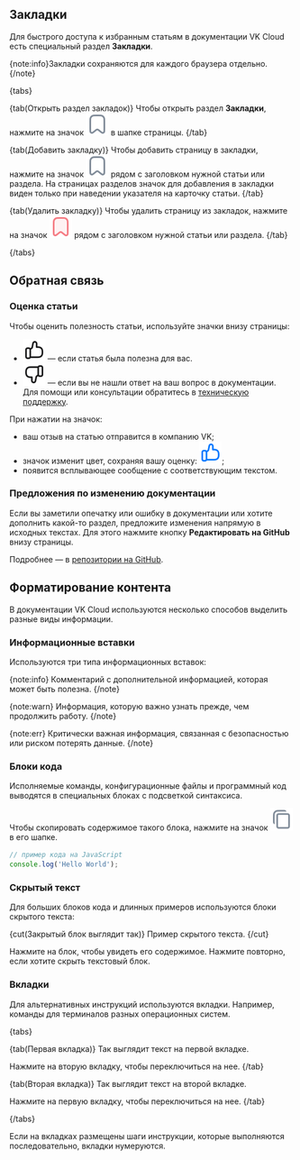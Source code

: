 ## Закладки

Для быстрого доступа к избранным статьям в документации VK Cloud есть специальный раздел **Закладки**.

{note:info}Закладки сохраняются для каждого браузера отдельно.{/note}

{tabs}

{tab(Открыть раздел закладок)}
Чтобы открыть раздел **Закладки**, нажмите на значок ![ ](../assets/bookmark-icon.svg "inline") в шапке страницы.
{/tab}

{tab(Добавить закладку)}
Чтобы добавить страницу в закладки, нажмите на значок ![ ](../assets/bookmark-icon.svg "inline") рядом с заголовком нужной статьи или раздела. На страницах разделов значок для добавления в закладки виден только при наведении указателя на карточку статьи.
{/tab}

{tab(Удалить закладку)}
Чтобы удалить страницу из закладок, нажмите на значок ![ ](../assets/active-bookmark-icon.svg "inline") рядом с заголовком нужной статьи или раздела.
{/tab}

{/tabs}

## Обратная связь

### Оценка статьи

Чтобы оценить полезность статьи, используйте значки внизу страницы:

* ![ ](../assets/like-icon.svg "inline") — если статья была полезна для вас.
* ![ ](../assets/dislike-icon.svg "inline") — если вы не нашли ответ на ваш вопрос в документации. Для помощи или консультации обратитесь в [техническую поддержку](/ru/contacts).

При нажатии на значок:

* ваш отзыв на статью отправится в компанию VK;
* значок изменит цвет, сохраняя вашу оценку: ![ ](../assets/color-like-icon.svg "inline");
* появится всплывающее сообщение с соответствующим текстом. 

### Предложения по изменению документации

Если вы заметили опечатку или ошибку в документации или хотите дополнить какой-то раздел, предложите изменения напрямую в исходных текстах. Для этого нажмите кнопку **Редактировать на GitHub** внизу страницы.

Подробнее — в [репозитории на GitHub](https://github.com/vk-cs/docs-public/blob/master/README.md).

## Форматирование контента

В документации VK Cloud используются несколько способов выделить разные виды информации.

### Информационные вставки

Используются три типа информационных вставок:

{note:info}
Комментарий с дополнительной информацией, которая может быть полезна.
{/note}

{note:warn}
Информация, которую важно узнать прежде, чем продолжить работу.
{/note}

{note:err}
Критически важная информация, связанная с безопасностью или риском потерять данные.
{/note}

### Блоки кода

Исполняемые команды, конфигурационные файлы и программный код выводятся в специальных блоках с подсветкой синтаксиса.

Чтобы скопировать содержимое такого блока, нажмите на значок ![ ](../assets/copy-icon.svg "inline") в его шапке.

```javascript
// пример кода на JavaScript
console.log('Hello World');
```

### Скрытый текст

Для больших блоков кода и длинных примеров используются блоки скрытого текста:

{cut(Закрытый блок выглядит так)}
Пример скрытого текста.
{/cut}

Нажмите на блок, чтобы увидеть его содержимое. Нажмите повторно, если хотите скрыть текстовый блок.

### Вкладки

Для альтернативных инструкций используются вкладки. Например, команды для терминалов разных операционных систем.

{tabs}

{tab(Первая вкладка)}
Так выглядит текст на первой вкладке.

Нажмите на вторую вкладку, чтобы переключиться на нее.
{/tab}

{tab(Вторая вкладка)}
Так выглядит текст на второй вкладке.

Нажмите на первую вкладку, чтобы переключиться на нее.
{/tab}

{/tabs}

Если на вкладках размещены шаги инструкции, которые выполняются последовательно, вкладки нумеруются.
